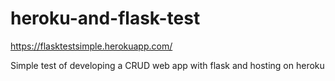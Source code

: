 # heroku-and-flask-test

https://flasktestsimple.herokuapp.com/

Simple test of developing a CRUD web app with flask and hosting on heroku
